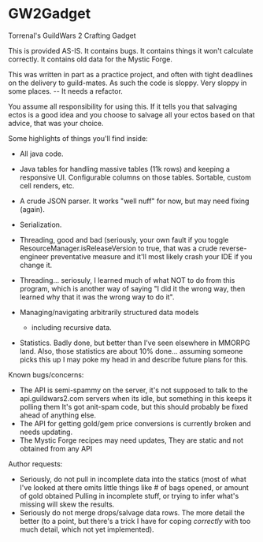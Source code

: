 # GW2Gadget
Torrenal's GuildWars 2 Crafting Gadget

This is provided AS-IS.
It contains bugs.
It contains things it won't calculate correctly.
It contains old data for the Mystic Forge.

This was written in part as a practice project, and often
with tight deadlines on the delivery to guild-mates.
As such the code is sloppy.
Very sloppy in some places.
-- It needs a refactor.

You assume all responsibility for using this.  If it tells 
you that salvaging ectos is a good idea and you choose to
salvage all your ectos based on that advice, that was your
choice.

Some highlights of things you'll find inside:
*  All java code.

*  Java tables for handling massive tables (11k rows) and keeping
   a responsive UI.
   Configurable columns on those tables.
   Sortable, custom cell renders, etc.
*  A crude JSON parser.  It works "well nuff" for now, but may 
   need fixing (again).
*  Serialization.
*  Threading, good and bad (seriously, your own fault if you
   toggle ResourceManager.isReleaseVersion to true, that was a
   crude reverse-engineer preventative measure and it'll most
   likely crash your IDE if you change it.
*  Threading... seriosuly, I learned much of what NOT to do
   from this program, which is another way of saying "I did it
   the wrong way, then learned why that it was the wrong way to
   do it".
*  Managing/navigating arbitrarily structured data models
   - including recursive data.
*  Statistics.  Badly done, but better than I've seen elsewhere
   in MMORPG land.  Also, those statistics are about 10% done...
   assuming someone picks this up I may poke my head in and
   describe future plans for this.

Known bugs/concerns:
* The API is semi-spammy on the server, it's not supposed to talk to the
  api.guildwars2.com servers when its idle, but something in this keeps it polling them
  It's got anit-spam code, but this should probably be fixed ahead of anything else.
* The API for getting gold/gem price conversions is currently broken and needs updating.
* The Mystic Forge recipes may need updates, 
  They are static and not obtained from any API


Author requests:
* Seriously, do not pull in incomplete data into the statics (most of what I've looked
  at there omits little things like # of bags opened, or amount of gold obtained
  Pulling in incomplete stuff, or trying to infer what's missing will skew the results.
* Seriously do not merge drops/salvage data rows.  The more detail the better (to a
  point, but there's a trick I have for coping *correctly* with too much detail,
  which not yet implemented).
